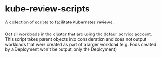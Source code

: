 # kube-review-scripts

A collection of scripts to facilitate Kubernetes reviews.

###

Get all workloads in the cluster that are using the default service account. This script takes parent objects into consideration and does not output workloads that were created as part of a larger workload (e.g. Pods created by a Deployment won't be output, only the Deployment).
